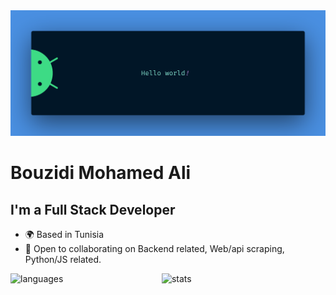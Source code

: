 <img src="https://raw.githubusercontent.com/MedAliBouzidi/MedAliBouzidi/main/assets/images/banner.png" alt="Hello world">

# Bouzidi Mohamed Ali
## I'm a Full Stack Developer

* 🌍 Based in Tunisia
* 🤝 Open to collaborating on Backend related, Web/api scraping, Python/JS related.

<img align="left" width="48%" src="https://github-readme-stats-sigma-eight-43.vercel.app/api/top-langs/?username=MedAliBouzidi&layout=compact" alt="languages">
<img align="left" width="48%" src="https://github-readme-stats-sigma-eight-43.vercel.app/api?username=MedAliBouzidi&hide=contribs,issues&show_icons=true&rank_icon=github&theme=radical" alt="stats">
